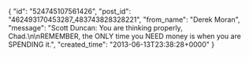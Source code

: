  {
   "id": "524745107561426",
   "post_id": "462493170453287_483743828328221",
   "from_name": "Derek Moran",
   "message": "Scott Duncan: You are thinking properly, Chad.\n\nREMEMBER, the ONLY time you NEED money is when you are SPENDING it.",
   "created_time": "2013-06-13T23:38:28+0000"
 }
